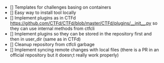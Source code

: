 - [] Templates for challenges basing on containers
- [] Easy way to install tool locally
- [] Implement plugins as in CTFd https://github.com/CTFd/CTFd/blob/master/CTFd/plugins/__init__.py so they can use internal methods from ctfcli
- [] Implement plugins so they can be stored in the repository first and then in user_dir (same as in CTFd)
- [] Cleanup repository from ctfcli garbage
- [] Implement syncing remote changes with local files (there is a PR in an official repository but it doesn;t really work properly)